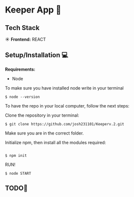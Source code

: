# Keeper App :blue_book:




## Tech Stack

:sunny: **Frontend:** REACT<br>


## Setup/Installation :computer:
**Requirements:**
- Node<br>

To make sure you have installed node write in your terminal <br>

```
$ node --version
```

To have the repo in your local computer, follow the next steps: <br>

Clone the repository in your terminal: <br>
```
$ git clone https://github.com/josh231101/Keeperv.2.git
```

Make sure you are in the correct folder. <br>

Initialize npm, then install all the modules required:<br>

```

$ npm init

```

RUN!

```
$ node START
```

## TODO:pencil:
